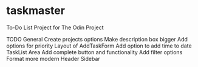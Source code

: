 # taskmaster

To-Do List Project for The Odin Project

TODO
    General
        Create projects options
        Make description box bigger
        Add options for priority
        Layout of AddTaskForm
        Add option to add time to date
    TaskList Area
        Add complete button and functionality
        Add filter options
        Format more modern
    Header
    Sidebar
